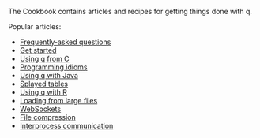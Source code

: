 The Cookbook contains articles and recipes for getting things done with q.

Popular articles:

- [Frequently-asked questions](faq)
- [Get started](/learn)
- [Using q from C](interfacing-from-c/)
- [Programming idioms](programming-idioms)
- [Using q with Java](interfacing-with-java)
- [Splayed tables](splayed-tables)
- [Using q with R](interfacing-with-r)
- [Loading from large files](loading-from-large-files)
- [WebSockets](websockets)
- [File compression](file-compression)
- [Interprocess communication](ipc)


